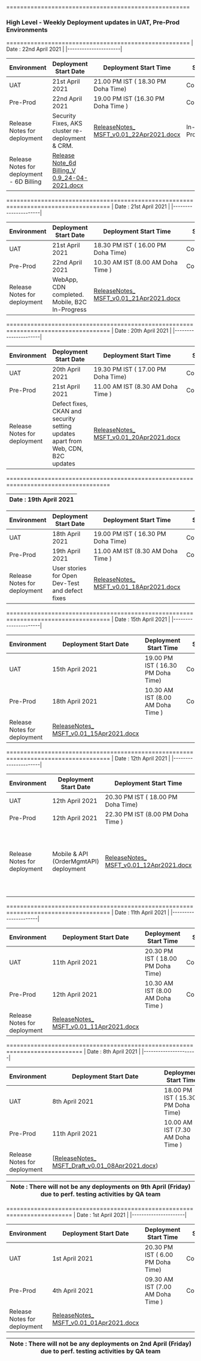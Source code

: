 =====================================================
   ### **High Level - Weekly Deployment updates in UAT, Pre-Prod Environments**
=====================================================
| Date  : 22nd April 2021 |
|----------------------|

| Environment | Deployment Start Date | Deployment Start Time | Status |
|-----|-----------------------|-----------------------|--------|
| UAT |21st April 2021| 21.00 PM IST ( 18.30 PM Doha Time) |Completed|
|Pre-Prod|22nd April 2021| 19.00 PM IST (16.30 PM Doha Time )|Completed|
|Release Notes for deployment| Security Fixes, AKS cluster re-deployment & CRM.| [ReleaseNotes_ MSFT_v0.01_22Apr2021.docx](/.attachments/ReleaseNotes_%20MSFT_v0.01_22Apr2021-67b741d5-e943-4cf5-a469-52d7f131ab52.docx) |In-Progress|
|Release Notes for deployment - 6D Billing| [Release Note_6d Billing_V 0.9_24-04-2021.docx](/.attachments/Release%20Note_6d%20Billing_V%200.9_24-04-2021-dc6a896c-8df0-4877-b5d8-0926150c4032.docx) | |
====================================================================================
| Date  : 21st April 2021 |
|----------------------|

| Environment | Deployment Start Date | Deployment Start Time | Status |
|-----|-----------------------|-----------------------|--------|
| UAT |21st April 2021| 18.30 PM IST ( 16.00 PM Doha Time) |Completed|
|Pre-Prod|22nd April 2021| 10.30 AM IST (8.00 AM Doha Time )|Completed|
|Release Notes for deployment| WebApp, CDN completed. Mobile, B2C In-Progress| [ReleaseNotes_ MSFT_v0.01_21Apr2021.docx](/.attachments/ReleaseNotes_%20MSFT_v0.01_21Apr2021-8a793516-ee3d-46f3-a238-556742761deb.docx) |
====================================================================================
| Date  : 20th April 2021 |
|----------------------|

| Environment | Deployment Start Date | Deployment Start Time | Status |
|-----|-----------------------|-----------------------|--------|
| UAT |20th April 2021| 19.30 PM IST ( 17.00 PM Doha Time) |Completed|
|Pre-Prod|21st April 2021| 11.00 AM IST (8.30 AM Doha Time )|Completed|
|Release Notes for deployment| Defect fixes, CKAN and security setting updates apart from Web, CDN, B2C updates| [ReleaseNotes_ MSFT_v0.01_20Apr2021.docx](/.attachments/ReleaseNotes_%20MSFT_v0.01_20Apr2021-670d078c-002a-45ea-b215-f01ae672653d.docx) |
====================================================================================

| Date  : 19th April 2021 |
|----------------------|

| Environment | Deployment Start Date | Deployment Start Time | Status |
|-----|-----------------------|-----------------------|--------|
| UAT |18th April 2021| 19.00 PM IST ( 16.30 PM Doha Time) |Completed|
|Pre-Prod|19th April 2021| 11.00 AM IST (8.30 AM Doha Time )|Completed|
|Release Notes for deployment| User stories for Open Dev-Test and defect fixes| [ReleaseNotes_ MSFT_v0.01_18Apr2021.docx](/.attachments/ReleaseNotes_%20MSFT_v0.01_18Apr2021-26f319ab-8040-4bc3-97a4-31cff16b7703.docx) |
====================================================================================
| Date  : 15th April 2021 |
|----------------------|

| Environment | Deployment Start Date | Deployment Start Time | Status |
|-----|-----------------------|-----------------------|--------|
| UAT |15th April 2021| 19.00 PM IST ( 16.30 PM Doha Time) |Completed|
|Pre-Prod|18th April 2021| 10.30 AM IST (8.00 AM Doha Time )|Completed|
|Release Notes for deployment| [ReleaseNotes_ MSFT_v0.01_15Apr2021.docx](/.attachments/ReleaseNotes_%20MSFT_v0.01_15Apr2021-ab871145-ada3-4e87-998d-d2cf465ba835.docx) |
====================================================================================
| Date  : 12th April 2021 |
|----------------------|

| Environment | Deployment Start Date | Deployment Start Time | Status |
|-----|-----------------------|-----------------------|--------|
| UAT |12th April 2021| 20.30 PM IST ( 18.00 PM Doha Time) |Completed|
|Pre-Prod|12th April 2021| 22.30 PM IST (8.00 PM Doha Time )|Completed|
|Release Notes for deployment| Mobile & API (OrderMgmtAPI) deployment | [ReleaseNotes_ MSFT_v0.01_12Apr2021.docx](/.attachments/ReleaseNotes_%20MSFT_v0.01_12Apr2021-f7257722-c035-4c5f-9260-070afcc8dc67.docx) |**CKAN deployments - In Progress - Being executed in conjunction with MS Team**|
====================================================================================
| Date  : 11th April 2021 |
|----------------------|

| Environment | Deployment Start Date | Deployment Start Time | Status |
|-----|-----------------------|-----------------------|--------|
| UAT |11th April 2021| 20.30 PM IST ( 18.00 PM Doha Time) |Completed |
|Pre-Prod|12th April 2021| 10.30 AM IST (8.00 AM Doha Time )|Completed|
|Release Notes for deployment|[ReleaseNotes_ MSFT_v0.01_11Apr2021.docx](/.attachments/ReleaseNotes_%20MSFT_v0.01_11Apr2021-ad95fb3e-bb73-41a6-8c8e-66435ecc0037.docx) |
============================================================================
| Date  : 8th April 2021 |
|----------------------|

| Environment | Deployment Start Date | Deployment Start Time | Status |
|-----|-----------------------|-----------------------|--------|
| UAT |8th April 2021| 18.00 PM IST ( 15.30 PM Doha Time) |Completed |
|Pre-Prod|11th April 2021| 10.00 AM IST (7.30 AM Doha Time )|Completed|
|Release Notes for deployment|[[ReleaseNotes_ MSFT_Draft_v0.01_08Apr2021.docx](/.attachments/ReleaseNotes_%20MSFT_Draft_v0.01_08Apr2021-0b9b1031-ce9b-41ac-8253-f319218222b7.docx))

| **Note :** There will not be any deployments on 9th April (Friday) due to perf. testing activities by QA team |
|--|
=========================================================================
| Date  : 1st April 2021 |
|----------------------|

| Environment | Deployment Start Date | Deployment Start Time | Status |
|-----|-----------------------|-----------------------|--------|
| UAT |1st April 2021| 20.30 PM IST ( 6.00 PM Doha Time) |Completed |
|Pre-Prod|4th April 2021| 09.30 AM IST (7.00 AM Doha Time )|Completed|
|Release Notes for deployment|[ReleaseNotes_ MSFT_v0.01_01Apr2021.docx](/.attachments/ReleaseNotes_%20MSFT_v0.01_01Apr2021-54a1d14f-b403-4fed-a8ea-bc50c34e1faf.docx)

| **Note :** There will not be any deployments on 2nd April (Friday) due to perf. testing activities by QA team |
|--|

